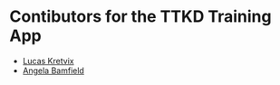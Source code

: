 # Contibutors for the TTKD Training App

- [Lucas Kretvix](https://github.com/lkretvix/)
- [Angela Bamfield](https://github.com/angbamfield)

